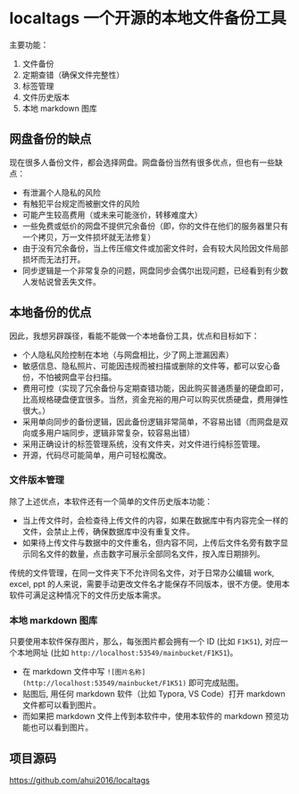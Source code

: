 # localtags 一个开源的本地文件备份工具

主要功能：

1. 文件备份
2. 定期查错（确保文件完整性）
3. 标签管理
4. 文件历史版本
5. 本地 markdown 图库

## 网盘备份的缺点

现在很多人备份文件，都会选择网盘。网盘备份当然有很多优点，但也有一些缺点：

- 有泄漏个人隐私的风险
- 有触犯平台规定而被删文件的风险
- 可能产生较高费用（或未来可能涨价，转移难度大）
- 一些免费或低价的网盘不提供冗余备份（即，你的文件在他们的服务器里只有一个拷贝，万一文件损坏就无法修复）
- 由于没有冗余备份，当上传压缩文件或加密文件时，会有较大风险因文件局部损坏而无法打开。
- 同步逻辑是一个非常复杂的问题，网盘同步会偶尔出现问题，已经看到有少数人发帖说曾丢失文件。

## 本地备份的优点

因此，我想另辟蹊径，看能不能做一个本地备份工具，优点和目标如下：

- 个人隐私风险控制在本地（与网盘相比，少了网上泄漏因素）
- 敏感信息、隐私照片、可能因违规而被扫描或删除的文件等，都可以安心备份，不怕被网盘平台扫描。
- 费用可控（实现了冗余备份与定期查错功能，因此购买普通质量的硬盘即可，比高规格硬盘便宜很多。当然，资金充裕的用户可以购买优质硬盘，费用弹性很大。）
- 采用单向同步的备份逻辑，因此备份逻辑非常简单，不容易出错（而网盘是双向或多用户端同步，逻辑非常复杂，较容易出错）
- 采用正确设计的标签管理系统，没有文件夹，对文件进行纯标签管理。
- 开源，代码尽可能简单，用户可轻松魔改。

### 文件版本管理

除了上述优点，本软件还有一个简单的文件历史版本功能：

- 当上传文件时，会检查待上传文件的内容，如果在数据库中有内容完全一样的文件，会禁止上传，确保数据库中没有重复文件。
- 如果待上传文件与数据中的文件重名，但内容不同，上传后文件名旁有数字显示同名文件的数量，点击数字可展示全部同名文件，按入库日期排列。

传统的文件管理，在同一文件夹下不允许同名文件，对于日常办公编辑 work, excel, ppt 的人来说，需要手动更改文件名才能保存不同版本，很不方便。使用本软件可满足这种情况下的文件历史版本需求。

### 本地 markdown 图库

只要使用本软件保存图片，那么，每张图片都会拥有一个 ID (比如 `F1K51`), 对应一个本地网址 (比如 `http://localhost:53549/mainbucket/F1K51`)。

- 在 markdown 文件中写 `![图片名称](http://localhost:53549/mainbucket/F1K51)` 即可完成贴图。
- 贴图后, 用任何 markdown 软件（比如 Typora, VS Code）打开 markdown 文件都可以看到图片。
- 而如果把 markdown 文件上传到本软件中，使用本软件的 markdown 预览功能也可以看到图片。

## 项目源码

https://github.com/ahui2016/localtags
